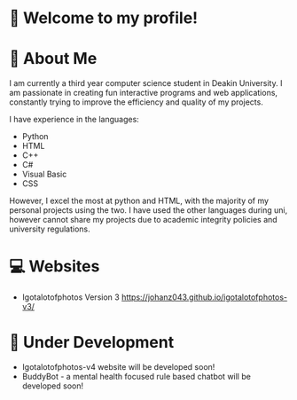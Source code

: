 # 👋 Welcome to my profile!


# 🔭 About Me
I am currently a third year computer science student in Deakin University. I am passionate in creating fun interactive programs and web applications, constantly trying to improve the efficiency and quality of my projects.

I have experience in the languages:
- Python
- HTML
- C++
- C#
- Visual Basic
- CSS

However, I excel the most at python and HTML, with the majority of my personal projects using the two. I have used the other languages during uni, however cannot share my projects due to academic integrity policies and university regulations.


# 💻 Websites
- Igotalotofphotos Version 3
https://johanz043.github.io/igotalotofphotos-v3/


# 🎁 Under Development
- Igotalotofphotos-v4 website will be developed soon!
- BuddyBot - a mental health focused rule based chatbot will be developed soon!

